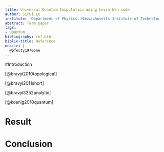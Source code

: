 ```yaml
---
title: Universal Quantum Computation using Levin-Wen code
author: Sirui Lu
institute: 'Department of Physics, Massachusetts Institute of Technology'
abstract: Term paper
tags: 
- Quantum
bibliography: ref.bib
biblio-title: Reference
nocite: | 
  @pfeuty1970one
---
```


#Introduction

[@bravyi2010topological]

[@bravyi2011short]

[@bravyi3252analytic]

[@koenig2010quantum]

# Result

# Conclusion

